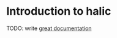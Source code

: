 # Introduction to halic

TODO: write [great documentation](http://jacobian.org/writing/great-documentation/what-to-write/)
